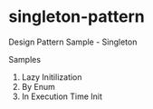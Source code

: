# singleton-pattern
Design Pattern Sample - Singleton

Samples
1) Lazy Initilization
2) By Enum
3) In Execution Time Init
